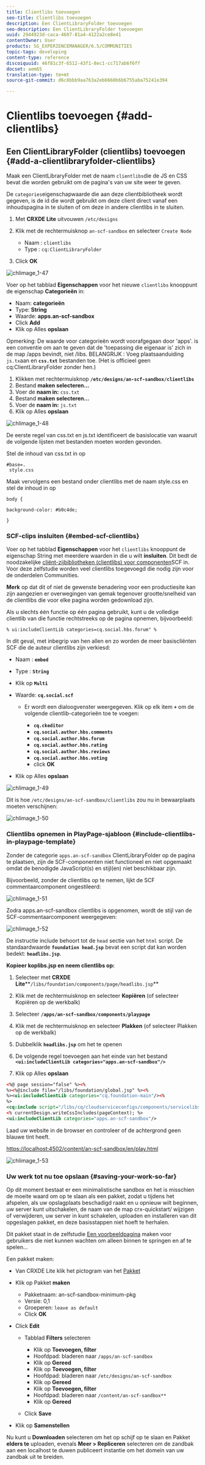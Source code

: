 ```yaml
---
title: Clientlibs toevoegen
seo-title: Clientlibs toevoegen
description: Een ClientLibraryFolder toevoegen
seo-description: Een ClientLibraryFolder toevoegen
uuid: 2944923d-caca-4607-81a4-4122a2ce8e41
contentOwner: User
products: SG_EXPERIENCEMANAGER/6.5/COMMUNITIES
topic-tags: developing
content-type: reference
discoiquuid: 46f81c3f-6512-43f1-8ec1-cc717ab6f6ff
docset: aem65
translation-type: tm+mt
source-git-commit: d6c8bbb9aa763a2eb6660b6b6755aba75241e394

---
```



# Clientlibs toevoegen {#add-clientlibs}

## Een ClientLibraryFolder (clientlibs) toevoegen {#add-a-clientlibraryfolder-clientlibs}

Maak een ClientLibraryFolder met de naam `clientlibs`die de JS en CSS bevat die worden gebruikt om de pagina&#39;s van uw site weer te geven.

De `categories`eigenschapwaarde die aan deze clientbibliotheek wordt gegeven, is de id die wordt gebruikt om deze client direct vanaf een inhoudspagina in te sluiten of om deze in andere clientlibs in te sluiten.

1. Met **CRXDE Lite** uitvouwen `/etc/designs`

1. Klik met de rechtermuisknop `an-scf-sandbox` en selecteer `Create Node`

   * Naam : `clientlibs`
   * Type : `cq:ClientLibraryFolder`

1. Click **OK**

![chlimage_1-47](assets/chlimage_1-47.png)

Voer op het tabblad **Eigenschappen** voor het nieuwe `clientlibs` knooppunt de eigenschap **Categorieën** in:

* Naam: **categorieën**
* Type: **String**
* Waarde: **apps.an-scf-sandbox**
* Click **Add**
* Klik op Alles **opslaan**

Opmerking: De waarde voor categorieën wordt voorafgegaan door &#39;apps&#39;. is een conventie om aan te geven dat de &#39;toepassing die eigenaar is&#39; zich in de map /apps bevindt, niet /libs.  BELANGRIJK : Voeg plaatsaanduiding `js.tx`aan en **`css.txt`** bestanden toe. (Het is officieel geen cq:ClientLibraryFolder zonder hen.)

1. Klikken met rechtermuisknop **`/etc/designs/an-scf-sandbox/clientlibs`**
1. Bestand **maken selecteren...**
1. Voer de **naam in:** `css.txt`
1. Bestand **maken selecteren...**
1. Voer de **naam in:** `js.txt`
1. Klik op Alles **opslaan**

![chlimage_1-48](assets/chlimage_1-48.png)

De eerste regel van css.txt en js.txt identificeert de basislocatie van waaruit de volgende lijsten met bestanden moeten worden gevonden.

Stel de inhoud van css.txt in op

```
#base=.
 style.css
```

Maak vervolgens een bestand onder clientlibs met de naam style.css en stel de inhoud in op

`body {`

`background-color: #b0c4de;`

`}`

### SCF-clips insluiten {#embed-scf-clientlibs}

Voer op het tabblad **Eigenschappen** voor het `clientlibs` knooppunt de eigenschap String met meerdere waarden in die u wilt **insluiten**. Dit bedt de noodzakelijke [cliënt-zijbibliotheken (clientlibs) voor componenten](/help/communities/client-customize.md#clientlibs-for-scf)SCF in. Voor deze zelfstudie worden veel clientlibs toegevoegd die nodig zijn voor de onderdelen Communities.

**Merk** op dat dit of niet de gewenste benadering voor een productiesite kan zijn aangezien er overwegingen van gemak tegenover grootte/snelheid van de clientlibs die voor elke pagina worden gedownload zijn.

Als u slechts één functie op één pagina gebruikt, kunt u de volledige clientlib van die functie rechtstreeks op de pagina opnemen, bijvoorbeeld:

`% ui:includeClientLib categories=cq.social.hbs.forum" %`

In dit geval, met inbegrip van hen allen en zo worden de meer basiscliënten SCF die de auteur clientlibs zijn verkiesd:

* Naam : **`embed`**
* Type : **`String`**
* Klik op **`Multi`**
* Waarde: **`cq.social.scf`**

   * Er wordt een dialoogvenster weergegeven. Klik op elk item **`+`** om de volgende clientlib-categorieën toe te voegen:

      * **`cq.ckeditor`**
      * **`cq.social.author.hbs.comments`**
      * **`cq.social.author.hbs.forum`**
      * **`cq.social.author.hbs.rating`**
      * **`cq.social.author.hbs.reviews`**
      * **`cq.social.author.hbs.voting`**
      * click **OK**

* Klik op Alles **opslaan**

![chlimage_1-49](assets/chlimage_1-49.png)

Dit is hoe `/etc/designs/an-scf-sandbox/clientlibs` zou nu in bewaarplaats moeten verschijnen:

![chlimage_1-50](assets/chlimage_1-50.png)

### Clientlibs opnemen in PlayPage-sjabloon {#include-clientlibs-in-playpage-template}

Zonder de categorie `apps.an-scf-sandbox` ClientLibraryFolder op de pagina te plaatsen, zijn de SCF-componenten niet functioneel en niet opgemaakt omdat de benodigde JavaScript(s) en stijl(en) niet beschikbaar zijn.

Bijvoorbeeld, zonder de clientlibs op te nemen, lijkt de SCF commentaarcomponent ongestileerd:

![chlimage_1-51](assets/chlimage_1-51.png)

Zodra apps.an-scf-sandbox clientlibs is opgenomen, wordt de stijl van de SCF-commentaarcomponent weergegeven:

![chlimage_1-52](assets/chlimage_1-52.png)

De instructie include behoort tot de `head` sectie van het `html` script. De standaardwaarde **`foundation head.jsp`** bevat een script dat kan worden bedekt: **`headlibs.jsp`**.

**Kopieer koplibs.jsp en neem clientlibs op:**

1. Selecteer met **CRXDE Lite****`/libs/foundation/components/page/headlibs.jsp`**

1. Klik met de rechtermuisknop en selecteer **Kopiëren** (of selecteer Kopiëren op de werkbalk)
1. Selecteer **`/apps/an-scf-sandbox/components/playpage`**
1. Klik met de rechtermuisknop en selecteer **Plakken** (of selecteer Plakken op de werkbalk)
1. Dubbelklik **`headlibs.jsp`** om het te openen
1. De volgende regel toevoegen aan het einde van het bestand
   **`<ui:includeClientLib categories="apps.an-scf-sandbox"/>`**

1. Klik op Alles **opslaan**

```xml
<%@ page session="false" %><%
%><%@include file="/libs/foundation/global.jsp" %><%
%><ui:includeClientLib categories="cq.foundation-main"/><%
%>
<cq:include script="/libs/cq/cloudserviceconfigs/components/servicelibs/servicelibs.jsp"/>
<% currentDesign.writeCssIncludes(pageContext); %>
<ui:includeClientLib categories="apps.an-scf-sandbox"/>
```

Laad uw website in de browser en controleer of de achtergrond geen blauwe tint heeft.

[https://localhost:4502/content/an-scf-sandbox/en/play.html](https://localhost:4502/content/an-scf-sandbox/en/play.html)

![chlimage_1-53](assets/chlimage_1-53.png)

### Uw werk tot nu toe opslaan {#saving-your-work-so-far}

Op dit moment bestaat er een minimalistische sandbox en het is misschien de moeite waard om op te slaan als een pakket, zodat u tijdens het afspelen, als uw opslagplaats beschadigd raakt en u opnieuw wilt beginnen, uw server kunt uitschakelen, de naam van de map crx-quickstart/ wijzigen of verwijderen, uw server in kunt schakelen, uploaden en installeren van dit opgeslagen pakket, en deze basisstappen niet hoeft te herhalen.

Dit pakket staat in de zelfstudie [Een voorbeeldpagina](/help/communities/create-sample-page.md) maken voor gebruikers die niet kunnen wachten om alleen binnen te springen en af te spelen...

Een pakket maken:

* Van CRXDE Lite klik het pictogram van het [Pakket](https://localhost:4502/crx/packmgr/)
* Klik op Pakket **maken**

   * Pakketnaam: an-scf-sandbox-minimum-pkg
   * Versie: 0,1
   * Groeperen: `leave as default`
   * Click **OK**

* Click **Edit**

   * Tabblad **Filters** selecteren

      * Klik op **Toevoegen, filter**
      * Hoofdpad: bladeren naar `/apps/an-scf-sandbox`
      * Klik op **Gereed**
      * Klik op **Toevoegen, filter**
      * Hoofdpad: bladeren naar `/etc/designs/an-scf-sandbox`
      * Klik op **Gereed**
      * Klik op **Toevoegen, filter**
      * Hoofdpad: bladeren naar `/content/an-scf-sandbox**`
      * Klik op **Gereed**
   * Click **Save**


* Klik op **Samenstellen**

Nu kunt u **Downloaden** selecteren om het op schijf op te slaan en Pakket **elders te** uploaden, evenals **Meer > Repliceren** selecteren om de zandbak aan een localhost te duwen publiceert instantie om het domein van uw zandbak uit te breiden.